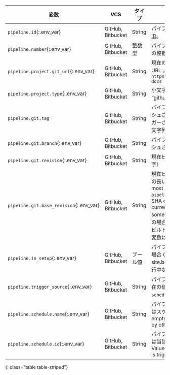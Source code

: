 | 変数                                      | VCS               | タイプ    | 値                                                                                                                                                                                                                                                                        |
| --------------------------------------- | ----------------- | ------ | ------------------------------------------------------------------------------------------------------------------------------------------------------------------------------------------------------------------------------------------------------------------------ |
| `pipeline.id`{:.env_var}                | GitHub, Bitbucket | String | パイプラインを表す、[グローバルに一意のID](https://en.wikipedia.org/wiki/Universally_unique_identifier)。                                                                                                                                                                                    |
| `pipeline.number`{:.env_var}            | GitHub, Bitbucket | 整数型    | パイプラインを表す、プロジェクトで一意の整数の ID。                                                                                                                                                                                                                                              |
| `pipeline.project.git_url`{:.env_var}   | GitHub, Bitbucket | String | 現在のプロジェクトがホストされている URL 。 たとえば、`https://github.com/circleci/circleci-docs`                                                                                                                                                                                                |
| `pipeline.project.type`{:.env_var}      | GitHub, Bitbucket | String | 小文字の VCS プロバイダ名。 例: “github”、“bitbucket”                                                                                                                                                                                                                                 |
| `pipeline.git.tag`                      | GitHub, Bitbucket | String | パイプラインをトリガーするためにプッシュされた git タグの名前。 タグでトリガーされたパイプラインでない場合は、文字列は空です。                                                                                                                                                                                                       |
| `pipeline.git.branch`{:.env_var}        | GitHub, Bitbucket | String | パイプラインをトリガーするためにプッシュされた git タグの名前。                                                                                                                                                                                                                                       |
| `pipeline.git.revision`{:.env_var}      | GitHub, Bitbucket | String | 現在ビルドしている長い git SHA（４０文字）                                                                                                                                                                                                                                                |
| `pipeline.git.base_revision`{:.env_var} | GitHub, Bitbucket | String | 現在ビルドしているものより前のビルドの長い git SHA (40 文字) **Note:** While in most cases `pipeline.git.base_revision` will be the SHA of the pipeline that ran before your currently running pipeline, there are some caveats. ブランチの最初のビルドの場合、変数は表示されません。 また、ビルドが API からトリガーされた場合も変数は表示されません。 |
| `pipeline.in_setup`{:.env_var}          | GitHub, Bitbucket | ブール値   | パイプラインがセットアップ段階にある場合 ([セットアップ ワークフロー]({{ site.baseurl }}/ja/dynamic-config/)の実行中など) は、有効です。                                                                                                                                                                              |
| `pipeline.trigger_source`{:.env_var}    | GitHub, Bitbucket | String | パイプラインをトリガーするソース、現在の値は `webhook`、`api`、`scheduled_pipeline` です。                                                                                                                                                                                                          |
| `pipeline.schedule.name`{:.env_var}     | GitHub, Bitbucket | String | パイプラインのスケジュール実行の場合はスケジュール名です。 Value will be empty string if the pipeline is triggered by other sources.                                                                                                                                                                  |
| `pipeline.schedule.id`{:.env_var}       | GitHub, Bitbucket | String | パイプラインのスケジュール実行の場合は当該スケジュールの一意の ID です。 Value will be empty string if the pipeline is triggered by other sources.                                                                                                                                                         |
{: class="table table-striped"}
